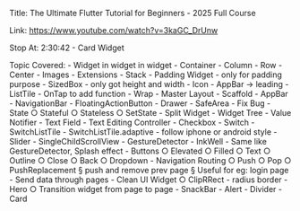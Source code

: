 Title:
The Ultimate Flutter Tutorial for Beginners - 2025 Full Course

Link:
https://www.youtube.com/watch?v=3kaGC_DrUnw

Stop At:
2:30:42 - Card Widget

Topic Covered: - Widget in widget in widget - Container - Column - Row - Center - Images - Extensions - Stack - Padding Widget - only for padding purpose - SizedBox - only got height and width - Icon - AppBar -> leading - ListTile - OnTap to add function - Wrap - Master Layout - Scaffold - AppBar - NavigationBar - FloatingActionButton - Drawer - SafeArea - Fix Bug - State
○ Stateful
○ Stateless
○ SetState - Split Widget - Widget Tree - Value Notifier - Text Field - Text Editing Controller - Checkbox - Switch - SwitchListTile - SwitchListTile.adaptive - follow iphone or android style - Slider - SingleChildScrollView - GestureDetector - InkWell - Same like GestureDetector, Splash effect - Buttons
○ Elevated
○ Filled
○ Text
○ Outline
○ Close
○ Back
○ Dropdown - Navigation Routing
○ Push
○ Pop
○ PushReplacement
§ push and remove prev page
§ Useful for eg: login page - Send data through pages - Clean UI Widget
○ ClipRRect - radius border - Hero
○ Transition widget from page to page - SnackBar - Alert - Divider - Card
